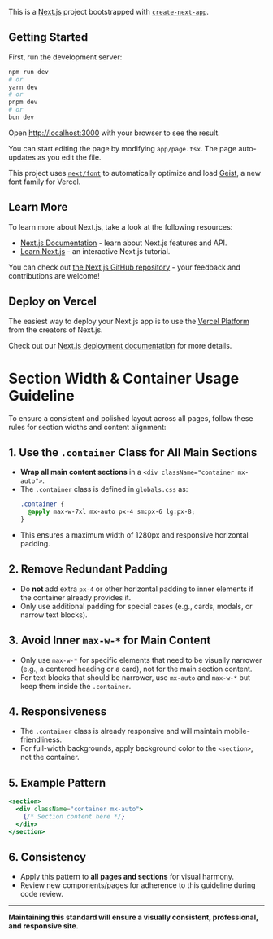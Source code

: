 This is a [Next.js](https://nextjs.org) project bootstrapped with [`create-next-app`](https://nextjs.org/docs/app/api-reference/cli/create-next-app).

## Getting Started

First, run the development server:

```bash
npm run dev
# or
yarn dev
# or
pnpm dev
# or
bun dev
```

Open [http://localhost:3000](http://localhost:3000) with your browser to see the result.

You can start editing the page by modifying `app/page.tsx`. The page auto-updates as you edit the file.

This project uses [`next/font`](https://nextjs.org/docs/app/building-your-application/optimizing/fonts) to automatically optimize and load [Geist](https://vercel.com/font), a new font family for Vercel.

## Learn More

To learn more about Next.js, take a look at the following resources:

- [Next.js Documentation](https://nextjs.org/docs) - learn about Next.js features and API.
- [Learn Next.js](https://nextjs.org/learn) - an interactive Next.js tutorial.

You can check out [the Next.js GitHub repository](https://github.com/vercel/next.js) - your feedback and contributions are welcome!

## Deploy on Vercel

The easiest way to deploy your Next.js app is to use the [Vercel Platform](https://vercel.com/new?utm_medium=default-template&filter=next.js&utm_source=create-next-app&utm_campaign=create-next-app-readme) from the creators of Next.js.

Check out our [Next.js deployment documentation](https://nextjs.org/docs/app/building-your-application/deploying) for more details.

# Section Width & Container Usage Guideline

To ensure a consistent and polished layout across all pages, follow these rules for section widths and content alignment:

## 1. Use the `.container` Class for All Main Sections
- **Wrap all main content sections** in a `<div className="container mx-auto">`.
- The `.container` class is defined in `globals.css` as:
  ```css
  .container {
    @apply max-w-7xl mx-auto px-4 sm:px-6 lg:px-8;
  }
  ```
- This ensures a maximum width of 1280px and responsive horizontal padding.

## 2. Remove Redundant Padding
- Do **not** add extra `px-4` or other horizontal padding to inner elements if the container already provides it.
- Only use additional padding for special cases (e.g., cards, modals, or narrow text blocks).

## 3. Avoid Inner `max-w-*` for Main Content
- Only use `max-w-*` for specific elements that need to be visually narrower (e.g., a centered heading or a card), not for the main section content.
- For text blocks that should be narrower, use `mx-auto` and `max-w-*` but keep them inside the `.container`.

## 4. Responsiveness
- The `.container` class is already responsive and will maintain mobile-friendliness.
- For full-width backgrounds, apply background color to the `<section>`, not the container.

## 5. Example Pattern
```jsx
<section>
  <div className="container mx-auto">
    {/* Section content here */}
  </div>
</section>
```

## 6. Consistency
- Apply this pattern to **all pages and sections** for visual harmony.
- Review new components/pages for adherence to this guideline during code review.

---

**Maintaining this standard will ensure a visually consistent, professional, and responsive site.**
